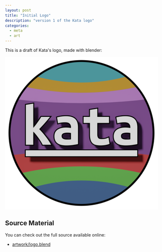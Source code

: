 ```yaml
---
layout: post
title: "Initial Logo"
description: "version 1 of the Kata logo"
categories:
  - meta
  - art
---
```


This is a draft of Kata's logo, made with blender:

![Kata's Initial Logo](/files/kata-v1.png)


## Source Material

You can check out the full source available online:

  * [artwork/logo.blend](https://github.com/katawiki/artwork/blob/main/logo.blend)
